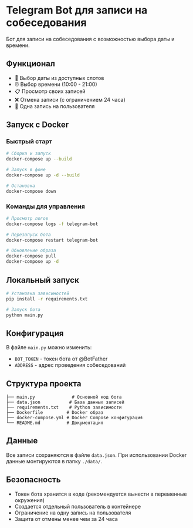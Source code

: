 # Telegram Bot для записи на собеседования

Бот для записи на собеседования с возможностью выбора даты и времени.

## Функционал

- 📅 Выбор даты из доступных слотов
- ⏰ Выбор времени (10:00 - 21:00)
- 📋 Просмотр своих записей
- ❌ Отмена записи (с ограничением 24 часа)
- 🚫 Одна запись на пользователя

## Запуск с Docker

### Быстрый старт

```bash
# Сборка и запуск
docker-compose up --build

# Запуск в фоне
docker-compose up -d --build

# Остановка
docker-compose down
```

### Команды для управления

```bash
# Просмотр логов
docker-compose logs -f telegram-bot

# Перезапуск бота
docker-compose restart telegram-bot

# Обновление образа
docker-compose pull
docker-compose up -d
```

## Локальный запуск

```bash
# Установка зависимостей
pip install -r requirements.txt

# Запуск бота
python main.py
```

## Конфигурация

В файле `main.py` можно изменить:
- `BOT_TOKEN` - токен бота от @BotFather
- `ADDRESS` - адрес проведения собеседований

## Структура проекта

```
├── main.py              # Основной код бота
├── data.json           # База данных записей
├── requirements.txt    # Python зависимости
├── Dockerfile         # Docker образ
├── docker-compose.yml # Docker Compose конфигурация
└── README.md          # Документация
```

## Данные

Все записи сохраняются в файле `data.json`. При использовании Docker данные монтируются в папку `./data/`.

## Безопасность

- Токен бота хранится в коде (рекомендуется вынести в переменные окружения)
- Создается отдельный пользователь в контейнере
- Ограничение на одну запись на пользователя
- Защита от отмены менее чем за 24 часа

